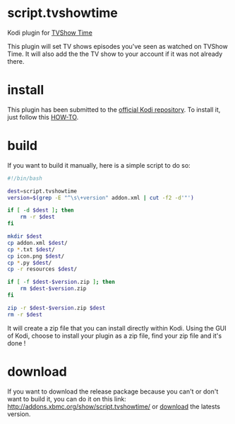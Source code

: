 script.tvshowtime
=================

Kodi plugin for [TVShow Time](http://www.tvshowtime.com)

This plugin will set TV shows episodes you've seen as watched on TVShow Time.
It will also add the the TV show to your account if it was not already there.

install
=======

This plugin has been submitted to the [official Kodi repository](http://addons.xbmc.org/show/script.tvshowtime/). 
To install it, just follow this [HOW-TO](http://kodi.wiki/view/HOW-TO:Install_add-ons).

build
=====

If you want to build it manually, here is a simple script to do so:
```sh
#!/bin/bash

dest=script.tvshowtime
version=$(grep -E "^\s\+version" addon.xml | cut -f2 -d'"')

if [ -d $dest ]; then
    rm -r $dest
fi

mkdir $dest
cp addon.xml $dest/
cp *.txt $dest/
cp icon.png $dest/
cp *.py $dest/
cp -r resources $dest/

if [ -f $dest-$version.zip ]; then
    rm $dest-$version.zip
fi

zip -r $dest-$version.zip $dest
rm -r $dest
````
It will create a zip file that you can install directly within Kodi.
Using the GUI of Kodi, choose to install your plugin as a zip file, find your zip file and it's done !

download
========

If you want to download the release package because you can't or don't want to build it, you can do it on this link:
http://addons.xbmc.org/show/script.tvshowtime/
or
[download](here) the latests version.
